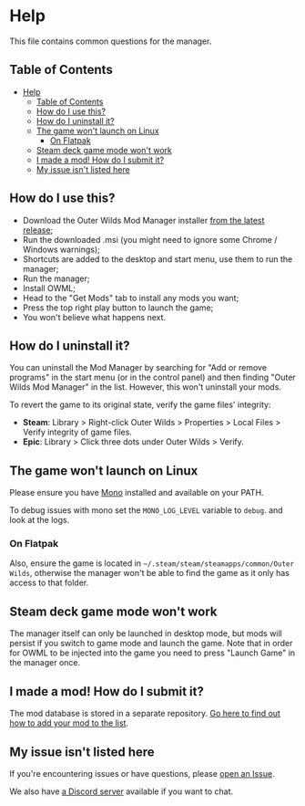 # Help

This file contains common questions for the manager.

## Table of Contents

- [Help](#help)
  - [Table of Contents](#table-of-contents)
  - [How do I use this?](#how-do-i-use-this)
  - [How do I uninstall it?](#how-do-i-uninstall-it)
  - [The game won't launch on Linux](#the-game-wont-launch-on-linux)
    - [On Flatpak](#on-flatpak)
  - [Steam deck game mode won't work](#steam-deck-game-mode-wont-work)
  - [I made a mod! How do I submit it?](#i-made-a-mod-how-do-i-submit-it)
  - [My issue isn't listed here](#my-issue-isnt-listed-here)

## How do I use this?

- Download the Outer Wilds Mod Manager installer [from the latest release](https://github.com/Bwc9876/ow-mod-man/releases/latest);
- Run the downloaded .msi (you might need to ignore some Chrome / Windows warnings);
- Shortcuts are added to the desktop and start menu, use them to run the manager;
- Run the manager;
- Install OWML;
- Head to the "Get Mods" tab to install any mods you want;
- Press the top right play button to launch the game;
- You won't believe what happens next.

## How do I uninstall it?

You can uninstall the Mod Manager by searching for "Add or remove programs" in the start menu (or in the control panel) and then finding "Outer Wilds Mod Manager" in the list. However, this won't uninstall your mods.

To revert the game to its original state, verify the game files' integrity:

- **Steam**: Library > Right-click Outer Wilds > Properties > Local Files > Verify integrity of game files.
- **Epic**: Library > Click three dots under Outer Wilds > Verify.

## The game won't launch on Linux

Please ensure you have [Mono](https://www.mono-project.com/) installed and available on your PATH.

To debug issues with mono set the `MONO_LOG_LEVEL` variable to `debug`. and look at the logs.

### On Flatpak

Also, ensure the game is located in `~/.steam/steam/steamapps/common/Outer Wilds`, otherwise the manager won't be able to find the game as it only has access to that folder.

## Steam deck game mode won't work

The manager itself can only be launched in desktop mode, but mods will persist if you switch to game mode and launch the game. Note that in order for OWML to be injected into the game you need to press "Launch Game" in the manager once.

## I made a mod! How do I submit it?

The mod database is stored in a separate repository. [Go here to find out how to add your mod to the list](https://github.com/ow-mods/ow-mod-db#readme).

## My issue isn't listed here

If you're encountering issues or have questions, please [open an Issue](https://github.com/Bwc9876/ow-mod-man/issues/new/choose).

We also have [a Discord server](https://discord.com/invite/wusTQYbYTc) available if you want to chat.
